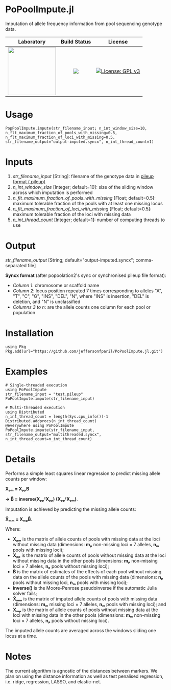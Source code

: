 # PoPoolImpute.jl
Imputation of allele frequency information from pool sequencing genotype data.

|**Laboratory**|**Build Status**|**License**|
|:---:|:---:|:---:|
| <a href="https://adaptive-evolution.biosciences.unimelb.edu.au/"><img src="https://adaptive-evolution.biosciences.unimelb.edu.au/Adaptive%20Evolution%20Logo%20mod.png" width="150"></a> | <a href="https://github.com/jeffersonfparil/PoPoolImpute.jl/actions"><img src="https://github.com/jeffersonfparil/PoPoolImpute.jl/actions/workflows/julia.yml/badge.svg"></a> | [![License: GPL v3](https://img.shields.io/badge/License-GPLv3-blue.svg)](https://www.gnu.org/licenses/gpl-3.0) |

# Usage
```
PopPoolImpute.impute(str_filename_input; n_int_window_size=10, n_flt_maximum_fraction_of_pools_with_missing=0.5, n_flt_maximum_fraction_of_loci_with_missing=0.5, str_filename_output="output-imputed.syncx", n_int_thread_count=1)
```

# Inputs
1. *str_filename_input* [String]: filename of the genotype data in [pileup format (.pileup)](http://samtools.sourceforge.net/pileup.shtml)
2. *n_int_window_size* [Integer; default=10]: size of the sliding window across which imputation is performed
3. *n_flt_maximum_fraction_of_pools_with_missing* [Float; default=0.5]: maximum tolerable fraction of the pools with at least one missing locus
4. *n_flt_maximum_fraction_of_loci_with_missing* [Float; default=0.5]: maximum tolerable fraction of the loci with missing data
5. *n_int_thread_count* [Integer; default=1]: number of computing threads to use

# Output
*str_filename_output* [String; default="output-imputed.syncx"; comma-separated file]

**Syncx format** (after popoolation2's sync or synchronised pileup file format):
- *Column 1*:   chromosome or scaffold name
- *Column 2*:   locus position repeated 7 times corresponding to alleles "A", "T", "C", "G", "INS", "DEL", "N", where "INS" is insertion, "DEL" is deletion, and "N" is unclassified
- *Columns 3 to n*: are the allele counts one column for each pool or population

# Installation
```
using Pkg
Pkg.add(url="https://github.com/jeffersonfparil/PoPoolImpute.jl.git")
```

# Examples
```
# Single-threaded execution
using PoPoolImpute
str_filename_input = "test.pileup"
PoPoolImpute.impute(str_filename_input)

# Multi-threaded execution
using Distributed
n_int_thread_count = length(Sys.cpu_info())-1
Distributed.addprocs(n_int_thread_count)
@everywhere using PoPoolImpute
PoPoolImpute.impute(str_filename_input, str_filename_output="multithreaded.syncx", n_int_thread_count=n_int_thread_count)
```
# Details

Performs a simple least squares linear regression to predict missing allele counts per window:

**Xₚₘ = XₚₚB**

**→ B̂ = inverse(XₚₚᵀXₚₚ) (XₚₚᵀXₚₘ)**.

Imputation is achieved by predicting the missing allele counts:

**X̂ₘₘ = XₘₚB̂**.

Where:

- **Xₚₘ** is the matrix of allele counts of pools with missing data at the loci without missing data (dimensions: **mₚ** non-missing loci × 7 alleles, **nₘ** pools with missing loci);
- **Xₚₚ** is the matrix of allele counts of pools without missing data at the loci without missing data in the other pools (dimensions: **mₚ** non-missing loci × 7 alleles, **nₚ** pools without missing loci);
- **B̂** is the matrix of estimates of the effects of each pool without missing data on the allele counts of the pools with missing data (dimensions: **nₚ** pools without missing loci, **nₘ** pools with missing loci);
- **inverse()** is the Moore-Penrose pseudoinverse if the automatic Julia solver fails;
- **X̂ₘₘ** is the matrix of imputed allele counts of pools with missing data (dimensions: **mₘ** missing loci × 7 alleles, **nₘ** pools with missing loci); and
- **Xₘₚ** is the matrix of allele counts of pools without missing data at the loci with missing data in the other pools (dimensions: **mₘ** non-missing loci × 7 alleles, **nₚ** pools without missing loci).

The imputed allele counts are averaged across the windows sliding one locus at a time.

# Notes

The current algorithm is agnostic of the distances between markers. We plan on using the distance information as well as test penalised regression, i.e. ridge, regression, LASSO, and elastic-net.
